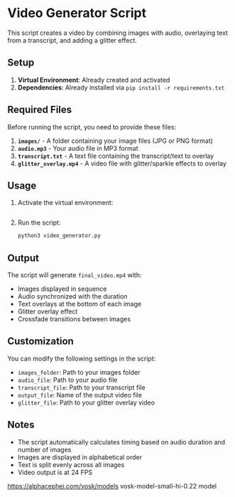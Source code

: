 # Video Generator Script

This script creates a video by combining images with audio, overlaying text from a transcript, and adding a glitter effect.

## Setup

1. **Virtual Environment**: Already created and activated
2. **Dependencies**: Already installed via `pip install -r requirements.txt`

## Required Files

Before running the script, you need to provide these files:

1. **`images/`** - A folder containing your image files (JPG or PNG format)
2. **`audio.mp3`** - Your audio file in MP3 format
3. **`transcript.txt`** - A text file containing the transcript/text to overlay
4. **`glitter_overlay.mp4`** - A video file with glitter/sparkle effects to overlay

## Usage

1. Activate the virtual environment:

   ```bash


   ```

2. Run the script:
   ```bash
   python3 video_generator.py
   ```

## Output

The script will generate `final_video.mp4` with:

- Images displayed in sequence
- Audio synchronized with the duration
- Text overlays at the bottom of each image
- Glitter overlay effect
- Crossfade transitions between images

## Customization

You can modify the following settings in the script:

- `images_folder`: Path to your images folder
- `audio_file`: Path to your audio file
- `transcript_file`: Path to your transcript file
- `output_file`: Name of the output video file
- `glitter_file`: Path to your glitter overlay video

## Notes

- The script automatically calculates timing based on audio duration and number of images
- Images are displayed in alphabetical order
- Text is split evenly across all images
- Video output is at 24 FPS

https://alphacephei.com/vosk/models vosk-model-small-hi-0.22 model
